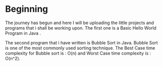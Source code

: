 # Beginning
The journey has begun and here I will be uploading the little projects and programs that i shall be working upon.
The first one is a Basic Hello World Program in Java .

The second program that i have written is Bubble Sort in Java. Bubble Sort is one of the most commonly used sorting technique. 
The Best Case time complexity for Bubble sort is : O(n) and Worst Case time complexity is : O(n^2).






